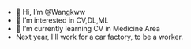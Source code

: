 - 👋 Hi, I’m @Wangkww
- 👀 I’m interested in CV,DL,ML
- 🌱 I’m currently learning CV in Medicine Area
- Next year, I'll work for a car factory, to be a worker.

<!---
Wangkww/Wangkww is a ✨ special ✨ repository because its `README.md` (this file) appears on your GitHub profile.
You can click the Preview link to take a look at your changes.
--->
